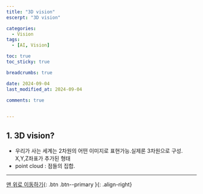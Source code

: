 ```yaml
---
title: "3D vision"
escerpt: "3D vision"

categories:
  - Vision
tags:
  - [AI, Vision]

toc: true
toc_sticky: true

breadcrumbs: true

date: 2024-09-04
last_modified_at: 2024-09-04

comments: true
 

---
```





## 1. 3D vision?
- 우리가 사는 세계는 2차원의 어떤 이미지로 표현가능.실제론 3차원으로 구성. X,Y,Z좌표가 추가된 형태
- point cloud : 점들의 집합.

---


[맨 위로 이동하기](#){: .btn .btn--primary }{: .align-right}